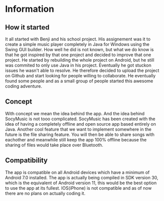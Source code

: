 # Information

## How it started
It all started with Benji and his school project. His assignement was it to create a simple music player completely in Java for Windows using the Swing GUI builder. How well he did is not known, but what we do know is that he got inspired by that one project and decided to improve that one project. He started by rebuilding the whole project on Android, but he still was commited to only use Java in his project. Eventually he got stuckon issues he wasn't able to resolve. He therefore decided to upload the project on Github and start looking for people willing to collaborate. He eventually found some people and as a small group of people started this awesome coding adventure.

## Concept
With concept we mean the idea behind the app. And the idea behind SocyMusic is not tooo complicated. SocyMusic has been created with the idea of having a completely offline and open source app based entirely on Java. Another cool feature that we want to implement somewhere in the future is the file sharing feature. You will then be able to share songs with eachother and meanwhile still keep the app 100% offline because the sharing of files would take place over Bluetooth.

## Compatibility
The app is compatible on all Android devices which have a minimum of Android 7.0 installed.
The app is actually being compiled in SDK version 30, which is the equivalent of Android version 11, this would be the best option to use the app at its fullest.
IOS(iPhone) is not compatible and as of now there are no plans on actually coding it.